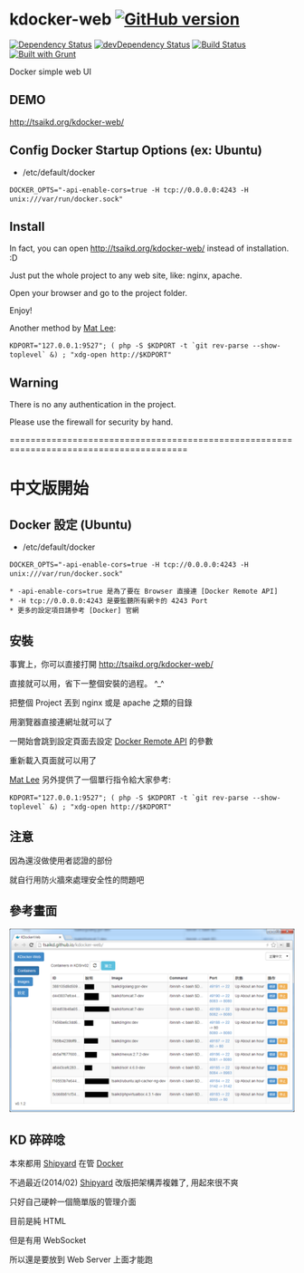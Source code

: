 kdocker-web [![GitHub version](https://badge.fury.io/gh/tsaikd%2Fkdocker-web.png)](http://badge.fury.io/gh/tsaikd%2Fkdocker-web)
===========
[![Dependency Status](https://david-dm.org/tsaikd/kdocker-web.png)](https://david-dm.org/tsaikd/kdocker-web)
[![devDependency Status](https://david-dm.org/tsaikd/kdocker-web/dev-status.png)](https://david-dm.org/tsaikd/kdocker-web#info=devDependencies)
[![Build Status](https://travis-ci.org/tsaikd/kdocker-web.png)](https://travis-ci.org/tsaikd/kdocker-web)
[![Built with Grunt](https://cdn.gruntjs.com/builtwith.png)](http://gruntjs.com/)

Docker simple web UI

[Shipyard]: https://github.com/shipyard/shipyard
[Docker]: https://www.docker.io/
[Docker Remote API]: http://docs.docker.io/en/latest/reference/api/docker_remote_api/
[Mat Lee]: http://www.hackingthursday.org/user:matlinuxer2

## DEMO

http://tsaikd.org/kdocker-web/

## Config Docker Startup Options (ex: Ubuntu)

* /etc/default/docker

```
DOCKER_OPTS="-api-enable-cors=true -H tcp://0.0.0.0:4243 -H unix:///var/run/docker.sock"
```

## Install

In fact, you can open http://tsaikd.org/kdocker-web/ instead of installation. :D

Just put the whole project to any web site, like: nginx, apache.

Open your browser and go to the project folder.

Enjoy!

Another method by [Mat Lee]:

```
KDPORT="127.0.0.1:9527"; ( php -S $KDPORT -t `git rev-parse --show-toplevel` &) ; "xdg-open http://$KDPORT"
```

## Warning

There is no any authentication in the project.

Please use the firewall for security by hand.

========================================================================================
# 中文版開始

## Docker 設定 (Ubuntu)

* /etc/default/docker

```
DOCKER_OPTS="-api-enable-cors=true -H tcp://0.0.0.0:4243 -H unix:///var/run/docker.sock"
```

	* -api-enable-cors=true 是為了要在 Browser 直接連 [Docker Remote API]
	* -H tcp://0.0.0.0:4243 是要監聽所有網卡的 4243 Port
	* 更多的設定項目請參考 [Docker] 官網

## 安裝

事實上，你可以直接打開 http://tsaikd.org/kdocker-web/

直接就可以用，省下一整個安裝的過程。 ^_^

把整個 Project 丟到 nginx 或是 apache 之類的目錄

用瀏覽器直接連網址就可以了

一開始會跳到設定頁面去設定 [Docker Remote API] 的參數

重新載入頁面就可以用了

[Mat Lee] 另外提供了一個單行指令給大家參考:

```
KDPORT="127.0.0.1:9527"; ( php -S $KDPORT -t `git rev-parse --show-toplevel` &) ; "xdg-open http://$KDPORT"
```

## 注意

因為還沒做使用者認證的部份

就自行用防火牆來處理安全性的問題吧

## 參考畫面

![](kdocker-web.png)

## KD 碎碎唸

本來都用 [Shipyard] 在管 [Docker]

不過最近(2014/02) [Shipyard] 改版把架構弄複雜了, 用起來很不爽

只好自己硬幹一個簡單版的管理介面

目前是純 HTML

但是有用 WebSocket

所以還是要放到 Web Server 上面才能跑
